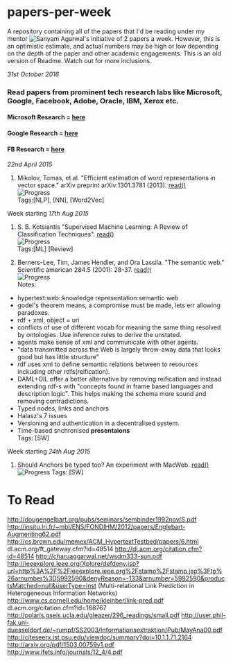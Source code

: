 # papers-per-week
A repository containing all of the papers that I'd be reading under my mentor ![Sanyam Agarwal](https://github.com/sanyam5)'s initiative of 2 papers a week.  However, this is an optimistic estimate, and actual numbers may be high or low depending on the depth of the paper and other academic engagements.
This is an old version of Readme. Watch out for more inclusions.

*31st October 2016*
### Read papers from prominent tech research labs like Microsoft, Google, Facebook, Adobe, Oracle, IBM, Xerox etc.
#### Microsoft Research = [here](https://www.microsoft.com/en-us/research/)
#### Google Research = [here](http://research.google.com/)
#### FB Research = [here](https://research.facebook.com/)


*22nd April 2015*

1. Mikolov, Tomas, et al. "Efficient estimation of word representations in vector space." arXiv preprint arXiv:1301.3781 (2013). [read()](http://arxiv.org/pdf/1301.3781v3.pdf)
<br> ![Progress](http://progressed.io/bar/28)
<br> Tags:[NLP], [NN], [Word2Vec]

Week starting *17th Aug 2015*

1. S. B. Kotsiantis "Supervised Machine Learning: A Review of Classification Techniques". [read()](http://wen.ijs.si/ojs-2.4.3/index.php/informatica/article/download/148/140)
<br> ![Progress](http://progressed.io/bar/10)
<br> Tags:[ML] [Review]

2. Berners-Lee, Tim, James Hendler, and Ora Lassila. "The semantic web." Scientific american 284.5 (2001): 28-37. [read()](http://isel2918929391.googlecode.com/svn-history/r347/trunk/RPC/Slides/p01_theSemanticWeb.pdf)
<br> ![Progress](http://progressed.io/bar/100)
<br> Notes:
  * hypertext:web::knowledge representation:semantic web
  * godel's theorem means, a compromise must be made, lets err allowing paradoxes.
  * rdf + xml, object = uri
  * conflicts of use of different vocab for meaning the same thing resolved by ontologies. Use inference rules to derive the unstated.
  * agents make sense of xml and communicate with other agents.
  * "data transmitted across the Web is largely throw-away data that looks good but has little structure"
  * rdf uses xml to define semantic relations between to resources inckuding other rdfs(reification).
  * DAML+OIL offer a better alternative by removing reification and instead extending rdf-s with "concepts found in frame based languages and description logic". This helps making the schema more sound and removing contradictions.
  * Typed nodes, links and anchors
  * Halasz's 7 issues
  * Versioning and authentication in a decentralised system.
  * Time-based snchronised **presentaions**
<br> Tags: [SW]

Week starting *24th Aug 2015*

1. Should Anchors be typed too? An experiment with MacWeb. [read()](dl.acm.org/citation.cfm?id=168767)
<br> ![Progress](http://progressed.io/bar/1)
Tags: [SW]


To Read
=======

http://dougengelbart.org/pubs/seminars/sembinder1992nov/S.pdf
http://insitu.lri.fr/~mbl/ENS/FONDIHM/2012/papers/Englebart-Augmenting62.pdf
http://cs.brown.edu/memex/ACM_HypertextTestbed/papers/6.html
dl.acm.org/ft_gateway.cfm?id=48514
http://dl.acm.org/citation.cfm?id=48514
http://charuaggarwal.net/wsdm333-sun.pdf
http://ieeexplore.ieee.org/Xplore/defdeny.jsp?url=http%3A%2F%2Fieeexplore.ieee.org%2Fstamp%2Fstamp.jsp%3Ftp%26arnumber%3D5992590&denyReason=-133&arnumber=5992590&productsMatched=null&userType=inst
(Multi-relational Link Prediction in Heterogeneous Information Networks)
http://www.cs.cornell.edu/home/kleinber/link-pred.pdf
dl.acm.org/citation.cfm?id=168767
http://polaris.gseis.ucla.edu/gleazer/296_readings/small.pdf
http://user.phil-fak.uni-duesseldorf.de/~rumpf/SS2003/Informationsextraktion/Pub/MayAna00.pdf
http://citeseerx.ist.psu.edu/viewdoc/summary?doi=10.1.1.71.2164
http://arxiv.org/pdf/1503.00759v1.pdf
http://www.ifets.info/journals/12_4/4.pdf
